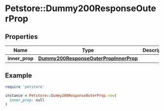# Petstore::Dummy200ResponseOuterProp

## Properties

| Name | Type | Description | Notes |
| ---- | ---- | ----------- | ----- |
| **inner_prop** | [**Dummy200ResponseOuterPropInnerProp**](Dummy200ResponseOuterPropInnerProp.md) |  | [optional] |

## Example

```ruby
require 'petstore'

instance = Petstore::Dummy200ResponseOuterProp.new(
  inner_prop: null
)
```

